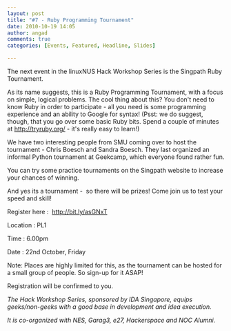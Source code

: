 ```yaml
---
layout: post
title: "#7 - Ruby Programming Tournament"
date: 2010-10-19 14:05
author: angad
comments: true
categories: [Events, Featured, Headline, Slides]

---
```

<div id="_mcePaste" style="position: absolute; left: -10000px; top: 0px; width: 1px; height: 1px; overflow-x: hidden; overflow-y: hidden;">The next event in the linuxNUS Hack Workshop Series is the Singpath Ruby Tournament.</div>
<div id="_mcePaste" style="position: absolute; left: -10000px; top: 0px; width: 1px; height: 1px; overflow-x: hidden; overflow-y: hidden;">As its name suggests, this is a Ruby Programming Tournament, with a focus on simple, logical problems. The cool thing about this? You don't need to know Ruby in order to participate - all you need is some programming experience and an ability to Google for syntax! (Psst: we do suggest, though, that you go over some basic Ruby bits. Spend a couple of minutes at http://tryruby.org/ - it's really easy to learn!)</div>
<div id="_mcePaste" style="position: absolute; left: -10000px; top: 0px; width: 1px; height: 1px; overflow-x: hidden; overflow-y: hidden;">We have two interesting people from SMU coming over to host the tournament - Chris Boesch and Sandra Boesch. They last organized an informal Python tournament at Geekcamp, which everyone found rather fun.</div>
<div id="_mcePaste" style="position: absolute; left: -10000px; top: 0px; width: 1px; height: 1px; overflow-x: hidden; overflow-y: hidden;">You can try some practice tournaments on the Singpath website to increase your chances of winning.</div>
<div id="_mcePaste" style="position: absolute; left: -10000px; top: 0px; width: 1px; height: 1px; overflow-x: hidden; overflow-y: hidden;">And yes its a tournament -  so there will be prizes! Come join us to test your speed and skill!</div>
<div id="_mcePaste" style="position: absolute; left: -10000px; top: 0px; width: 1px; height: 1px; overflow-x: hidden; overflow-y: hidden;">Register here :  http://bit.ly/asGNxT</div>
<div id="_mcePaste" style="position: absolute; left: -10000px; top: 0px; width: 1px; height: 1px; overflow-x: hidden; overflow-y: hidden;">Location : Will be confirmed to those who register.</div>
<div id="_mcePaste" style="position: absolute; left: -10000px; top: 0px; width: 1px; height: 1px; overflow-x: hidden; overflow-y: hidden;">Time : 6.00pm</div>
<div id="_mcePaste" style="position: absolute; left: -10000px; top: 0px; width: 1px; height: 1px; overflow-x: hidden; overflow-y: hidden;">Date : 22nd October, Friday</div>
<div id="_mcePaste" style="position: absolute; left: -10000px; top: 0px; width: 1px; height: 1px; overflow-x: hidden; overflow-y: hidden;">Note: Places are highly limited for this, as the tournament can be hosted for a small group of people. So sign-up for it ASAP!</div>
<div id="_mcePaste" style="position: absolute; left: -10000px; top: 0px; width: 1px; height: 1px; overflow-x: hidden; overflow-y: hidden;">Registration will be confirmed to you.</div>
The next event in the linuxNUS Hack Workshop Series is the Singpath Ruby Tournament.

As its name suggests, this is a Ruby Programming Tournament, with a focus on simple, logical problems. The cool thing about this? You don't need to know Ruby in order to participate - all you need is some programming experience and an ability to Google for syntax! (Psst: we do suggest, though, that you go over some basic Ruby bits. Spend a couple of minutes at http://tryruby.org/ - it's really easy to learn!)

We have two interesting people from SMU coming over to host the tournament - Chris Boesch and Sandra Boesch. They last organized an informal Python tournament at Geekcamp, which everyone found rather fun.

You can try some practice tournaments on the Singpath website to increase your chances of winning.

And yes its a tournament -  so there will be prizes! Come join us to test your speed and skill!

Register here :  <a href="http://bit.ly/asGNxT">http://bit.ly/asGNxT</a>

Location : PL1

Time : 6.00pm

Date : 22nd October, Friday

Note: Places are highly limited for this, as the tournament can be hosted for a small group of people. So sign-up for it ASAP!

Registration will be confirmed to you.

<em>The Hack Workshop Series, sponsored by IDA Singapore, equips geeks/non-geeks with a good base in development and idea execution.

It is co-organized with NES, Garag3, e27, Hackerspace and NOC Alumni.</em>
